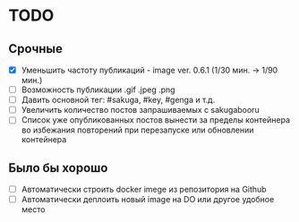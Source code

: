 # TODO

## Срочные

- [x] Уменьшить частоту публикаций - image ver. 0.6.1 (1/30 мин. -> 1/90 мин.)
- [ ] Возможность публикации .gif .jpeg .png
- [ ] Давить основной тег: #sakuga, #key, #genga и т.д.
- [ ] Увеличить количество постов запрашиваемых с sakugabooru
- [ ] Список уже опубликованных постов вынести за пределы контейнера во избежания повторений при перезапуске или обновлении контейнера 

## Было бы хорошо

- [ ] Автоматически строить docker imege из репозитория на Github
- [ ] Автоматически деплоить новый image на DO или другое удобное место